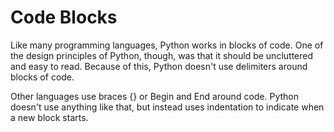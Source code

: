 # Code Blocks
Like many programming languages, Python works in blocks of code.
One of the design principles of Python, though, was that it should be uncluttered and easy to read.
Because of this, Python doesn't use delimiters around blocks of code.

Other languages use braces {} or Begin and End around code.  Python doesn't use anything like that, but instead uses indentation to indicate when a new block starts.


